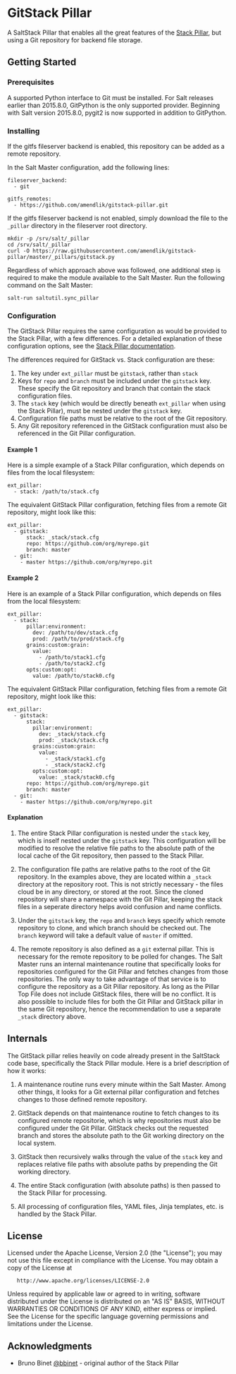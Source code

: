# GitStack Pillar

A SaltStack Pillar that enables all the great features of the [Stack Pillar](https://docs.saltstack.com/en/latest/ref/pillar/all/salt.pillar.stack.html#module-salt.pillar.stack), but using a Git repository for backend file storage.

## Getting Started

### Prerequisites

A supported Python interface to Git must be installed. For Salt releases earlier than 2015.8.0, GitPython is the only supported provider. Beginning with Salt version 2015.8.0, pygit2 is now supported in addition to GitPython.

### Installing

If the gitfs fileserver backend is enabled, this repository can be added as a remote repository.

In the Salt Master configuration, add the following lines:
```
fileserver_backend:
  - git

gitfs_remotes:
  - https://github.com/amendlik/gitstack-pillar.git
```

If the gitfs fileserver backend is not enabled, simply download the file to the `_pillar` directory in the fileserver root directory.
```
mkdir -p /srv/salt/_pillar
cd /srv/salt/_pillar
curl -O https://raw.githubusercontent.com/amendlik/gitstack-pillar/master/_pillars/gitstack.py
```

Regardless of which approach above was followed, one additional step is required to make the module available to the Salt Master. Run the following command on the Salt Master:
```
salt-run saltutil.sync_pillar
```

### Configuration

The GitStack Pillar requires the same configuration as would be provided to the Stack Pillar, with a few differences. For a detailed explanation of these configuration options, see the [Stack Pillar documentation](https://docs.saltstack.com/en/latest/ref/pillar/all/salt.pillar.stack.html#module-salt.pillar.stack).

The differences required for GitStack vs. Stack configuration are these:

1. The key under `ext_pillar` must be `gitstack`, rather than `stack`
2. Keys for `repo` and `branch` must be included under the `gitstack` key. These specify the Git repository and branch that contain the stack configuration files.
3. The `stack` key (which would be directly beneath `ext_pillar` when using the Stack Pillar), must be nested under the `gitstack` key.
4. Configuration file paths must be relative to the root of the Git repository.
5. Any Git repository referenced in the GitStack configuration must also be referenced in the Git Pillar configuration.

#### Example 1
Here is a simple example of a Stack Pillar configuration, which depends on files from the local filesystem:
```
ext_pillar:
  - stack: /path/to/stack.cfg
```
The equivalent GitStack Pillar configuration, fetching files from a remote Git repository, might look like this:
```
ext_pillar:
  - gitstack:
      stack: _stack/stack.cfg
      repo: https://github.com/org/myrepo.git
      branch: master
  - git:
    - master https://github.com/org/myrepo.git
```

#### Example 2
Here is an example of a Stack Pillar configuration, which depends on files from the local filesystem:
```
ext_pillar:
  - stack:
      pillar:environment:
        dev: /path/to/dev/stack.cfg
        prod: /path/to/prod/stack.cfg
      grains:custom:grain:
        value:
          - /path/to/stack1.cfg
          - /path/to/stack2.cfg
      opts:custom:opt:
        value: /path/to/stack0.cfg
```
The equivalent GitStack Pillar configuration, fetching files from a remote Git repository, might look like this:
```
ext_pillar:
  - gitstack:
      stack:
        pillar:environment:
          dev: _stack/stack.cfg
          prod: _stack/stack.cfg
        grains:custom:grain:
          value:
            - _stack/stack1.cfg
            - _stack/stack2.cfg
        opts:custom:opt:
          value: _stack/stack0.cfg
      repo: https://github.com/org/myrepo.git
      branch: master
  - git:
    - master https://github.com/org/myrepo.git
```
#### Explanation
1. The entire Stack Pillar configuration is nested under the `stack` key, which is inself nested under the `gitstack` key. This configuration will be modified to resolve the relative file paths to the absolute path of the local cache of the Git repository, then passed to the Stack Pillar.

2. The configuration file paths are relative paths to the root of the Git repository. In the examples above, they are located within a `_stack` directory at the repository root. This is not strictly necessary - the files cloud be in any directory, or stored at the root. Since the cloned repository will share a namespace with the Git Pillar, keeping the stack files in a seperate directory helps avoid confusion and name conflicts.

3. Under the `gitstack` key, the `repo` and `branch` keys specify which remote repository to clone, and which branch should be checked out. The `branch` keyword will take a default value of `master` if omitted.

4. The remote repository is also defined as a `git` external pillar. This is necessary for the remote repository to be polled for changes. The Salt Master runs an internal maintenance routine that specifically looks for repositories configured for the Git Pillar and fetches changes from those repositories. The only way to take advantage of that service is to configure the repository as a Git Pillar repository. As long as the Pillar Top File does not include GitStack files, there will be no conflict. It is also possible to include files for both the Git Pillar and GitStack pillar in the same Git repository, hence the recommendation to use a separate `_stack` directory above.

## Internals

The GitStack pillar relies heavily on code already present in the SaltStack code base, specifically the Stack Pillar module. Here is a brief description of how it works:

1. A maintenance routine runs every minute within the Salt Master. Among other things, it looks for a Git external pillar configuration and fetches changes to those defined remote repository.

2. GitStack depends on that maintenance routine to fetch changes to its configured remote repositorie, which is why repositories must also be configured under the Git Pillar. GitStack checks out the requested branch and stores the absolute path to the Git working directory on the local system.

3. GitStack then recursively walks through the value of the `stack` key and replaces relative file paths with absolute paths by prepending the Git working directory.

4. The entire Stack configuration (with absolute paths) is then passed to the Stack Pillar for processing.

5. All processing of configuration files, YAML files, Jinja templates, etc. is handled by the Stack Pillar.

## License

   Licensed under the Apache License, Version 2.0 (the "License");
   you may not use this file except in compliance with the License.
   You may obtain a copy of the License at

       http://www.apache.org/licenses/LICENSE-2.0

   Unless required by applicable law or agreed to in writing, software
   distributed under the License is distributed on an "AS IS" BASIS,
   WITHOUT WARRANTIES OR CONDITIONS OF ANY KIND, either express or implied.
   See the License for the specific language governing permissions and
   limitations under the License.

## Acknowledgments
* Bruno Binet [@bbinet](https://github.com/bbinet) - original author of the Stack Pillar
